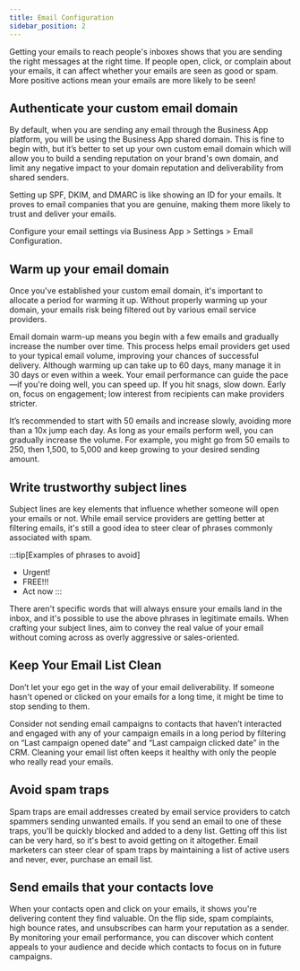 ```yaml
---
title: Email Configuration
sidebar_position: 2
---
```

Getting your emails to reach people's inboxes shows that you are sending the right messages at the right time. If people open, click, or complain about your emails, it can affect whether your emails are seen as good or spam. More positive actions mean your emails are more likely to be seen!

## Authenticate your custom email domain

By default, when you are sending any email through the Business App platform, you will be using the Business App shared domain. This is fine to begin with, but it’s better to set up your own custom email domain which will allow you to build a sending reputation on your brand's own domain, and limit any negative impact to your domain reputation and deliverability from shared senders.

Setting up SPF, DKIM, and DMARC is like showing an ID for your emails. It proves to email companies that you are genuine, making them more likely to trust and deliver your emails.

Configure your email settings via Business App > Settings > Email Configuration.

## Warm up your email domain

Once you've established your custom email domain, it's important to allocate a period for warming it up. Without properly warming up your domain, your emails risk being filtered out by various email service providers.

Email domain warm-up means you begin with a few emails and gradually increase the number over time. This process helps email providers get used to your typical email volume, improving your chances of successful delivery. Although warming up can take up to 60 days, many manage it in 30 days or even within a week. Your email performance can guide the pace—if you're doing well, you can speed up. If you hit snags, slow down. Early on, focus on engagement; low interest from recipients can make providers stricter.

It’s recommended to start with 50 emails and increase slowly, avoiding more than a 10x jump each day. As long as your emails perform well, you can gradually increase the volume. For example, you might go from 50 emails to 250, then 1,500, to 5,000 and keep growing to your desired sending amount.

## Write trustworthy subject lines

Subject lines are key elements that influence whether someone will open your emails or not. While email service providers are getting better at filtering emails, it's still a good idea to steer clear of phrases commonly associated with spam.

:::tip[Examples of phrases to avoid]

* Urgent!
* FREE!!!
* Act now
:::

There aren't specific words that will always ensure your emails land in the inbox, and it's possible to use the above phrases in legitimate emails. When crafting your subject lines, aim to convey the real value of your email without coming across as overly aggressive or sales-oriented.

## Keep Your Email List Clean

Don’t let your ego get in the way of your email deliverability. If someone hasn't opened or clicked on your emails for a long time, it might be time to stop sending to them.

Consider not sending email campaigns to contacts that haven’t interacted and engaged with any of your campaign emails in a long period by filtering on “Last campaign opened date” and “Last campaign clicked date” in the CRM. Cleaning your email list often keeps it healthy with only the people who really read your emails.

## Avoid spam traps
Spam traps are email addresses created by email service providers to catch spammers sending unwanted emails. If you send an email to one of these traps, you'll be quickly blocked and added to a deny list. Getting off this list can be very hard, so it's best to avoid getting on it altogether. Email marketers can steer clear of spam traps by maintaining a list of active users and never, ever, purchase an email list.

## Send emails that your contacts love

When your contacts open and click on your emails, it shows you're delivering content they find valuable. On the flip side, spam complaints, high bounce rates, and unsubscribes can harm your reputation as a sender. By monitoring your email performance, you can discover which content appeals to your audience and decide which contacts to focus on in future campaigns.


